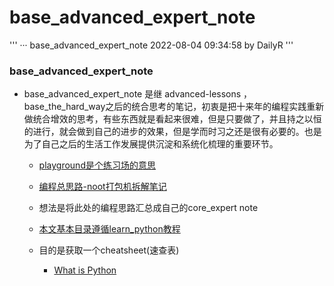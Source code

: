 # base_advanced_expert_note

'''
··· base_advanced_expert_note 2022-08-04 09:34:58 by DailyR
'''

### base_advanced_expert_note

- base_advanced_expert_note 是继 advanced-lessons ， base_the_hard_way之后的统合思考的笔记，初衷是把十来年的编程实践重新做统合增效的思考，有些东西就是看起来很难，但是只要做了，并且持之以恒的进行，就会做到自己的进步的效果，但是学而时习之还是很有必要的。也是为了自己之后的生活工作发展提供沉淀和系统化梳理的重要环节。

	- [playground是个练习场的意思](https://github.com/trekhleb/learn-python)

	- [编程总思路-noot打包机拆解笔记](../noot/README.md)

	- 想法是将此处的编程思路汇总成自己的core_expert note

	- [本文基本目录遵循learn_python教程](https://github.com/trekhleb/learn-python)

	- 目的是获取一个cheatsheet(速查表)

		- [What is Python](/What_is_Python.md)